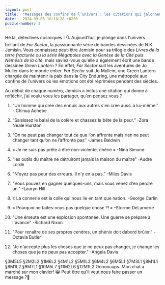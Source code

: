 ```yaml
---
layout: post
title:  "Messages des confins de l’univers : les citations qui jalonnent Far Sector"
date:   2024-09-03 18:18:28 +0200
puzzle-number: 3
---
```

Hé là, détectives cosmiques ! 🔍 Aujourd'hui, je plonge dans l'univers brillant de *Far Sector*, la passionnante série de bandes dessinées de N.K. Jemisin. Vous connaissez peut-être Jemisin pour sa trilogie des *Livres de la terre fracturée ou la série Mégapoles avec la Genèse de la Cité puis Némésis de la cité*, mais saviez-vous qu'elle a également écrit une bande dessinée *Green Lantern* ? En effet, *Far Sector* suit les aventures de Jo Muller dans le monde entier. *Far Sector* suit Jo Mullein, une Green Lantern chargée de maintenir la paix dans la City Enduring, une métropole aux confins de l'univers où les émotions ont été réprimées pendant des siècles.

Au début de chaque numéro, Jemisin a inclus une citation qui donne à réfléchir, j’ai voulu vous les partager, qu’en pensez vous ?

1. “Un homme qui crée des ennuis aux autres s'en crée aussi à lui-même.” - Chinua Achebe
   
2. “Saisissez le balai de la colère et chassez la bête de la peur.” -Zora Neale Hurston
   
3. “On ne peut pas changer tout ce que l’on affronte mais rien ne peut changer tant qu’on ne l’affronte pas” -James Baldwin
   
4. « Je ne suis pas prête à être non-violente, chérie » -Nina Simone
   
5. "les outils du maître ne détruiront jamais la maison du maître" -Audre Lorde
   
6. "N'ayez pas peur des erreurs. Il n'y en a pas.” -Miles Davis
   
7. "Vous pouvez en gagner quelques-uns, mais vous venez d'en perdre un." -Lauryn Hill
   
8. « La connerie est la colle qui nous lie en tant que nation. -George Carlin
   
9.  « Pourquoi ne faites-vous pas quelque chose ?! » -Storme DeLarverie
    
10. "Une émeute est une explosion spontanée. Une guerre se prépare à l'avance" -Richard Nixon
    
11. "Pour renaître de ses propres cendres, un phénix doit dabord brûler." -Octavia Butler
    
12. "Je n'accepte plus les choses que je ne peux pas changer, je change les choses que je ne peux pas accepter." -Angela Davis

§3M5L5 §2M2L2 §1M6L2 §4M1L2 §5M1L3 §6M4L2 §6M5L1 §7M3L1 §8M1L1 §8M1L2 §9M7L1 §10M5L7 §11M2L6 §12M1L2 Ooooouups. Mon chat a marché sur mon clavier! 😹 Peut être qu'il veut nous faire passer un message ?🤔